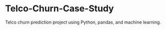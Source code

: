 # Telco-Churn-Case-Study
Telco churn prediction project using Python, pandas, and machine learning.
